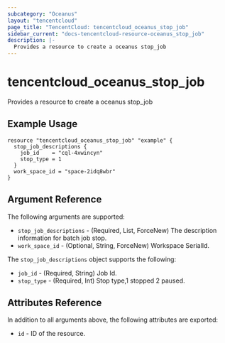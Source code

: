 ```yaml
---
subcategory: "Oceanus"
layout: "tencentcloud"
page_title: "TencentCloud: tencentcloud_oceanus_stop_job"
sidebar_current: "docs-tencentcloud-resource-oceanus_stop_job"
description: |-
  Provides a resource to create a oceanus stop_job
---
```


# tencentcloud_oceanus_stop_job

Provides a resource to create a oceanus stop_job

## Example Usage

```hcl
resource "tencentcloud_oceanus_stop_job" "example" {
  stop_job_descriptions {
    job_id    = "cql-4xwincyn"
    stop_type = 1
  }
  work_space_id = "space-2idq8wbr"
}
```

## Argument Reference

The following arguments are supported:

* `stop_job_descriptions` - (Required, List, ForceNew) The description information for batch job stop.
* `work_space_id` - (Optional, String, ForceNew) Workspace SerialId.

The `stop_job_descriptions` object supports the following:

* `job_id` - (Required, String) Job Id.
* `stop_type` - (Required, Int) Stop type,1 stopped 2 paused.

## Attributes Reference

In addition to all arguments above, the following attributes are exported:

* `id` - ID of the resource.




